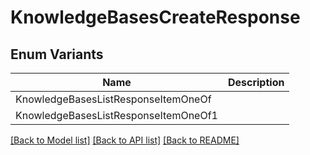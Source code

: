 # KnowledgeBasesCreateResponse

## Enum Variants

| Name | Description |
|---- | -----|
| KnowledgeBasesListResponseItemOneOf |  |
| KnowledgeBasesListResponseItemOneOf1 |  |

[[Back to Model list]](../README.md#documentation-for-models) [[Back to API list]](../README.md#documentation-for-api-endpoints) [[Back to README]](../README.md)


